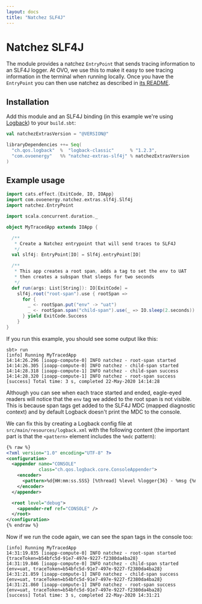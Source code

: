 ```yaml
---
layout: docs
title: "Natchez SLF4J"
---
```



# Natchez SLF4J

The module provides a natchez `EntryPoint` that sends tracing information to an
SLF4J logger. At OVO, we use this to make it easy to see tracing information in
the terminal when running locally. Once you have the `EntryPoint` you can then
use natchez as described in [its
README](https://github.com/tpolecat/natchez/blob/master/README.md).

## Installation

Add this module and an SLF4J binding (in this example we're using
[Logback](http://logback.qos.ch/)) to your `build.sbt`:

```scala
val natchezExtrasVersion = "@VERSION@"

libraryDependencies ++= Seq(
  "ch.qos.logback"  %  "logback-classic"      % "1.2.3",
  "com.ovoenergy"   %% "natchez-extras-slf4j" % natchezExtrasVersion
)

```

## Example usage

```scala mdoc
import cats.effect.{ExitCode, IO, IOApp}
import com.ovoenergy.natchez.extras.slf4j.Slf4j
import natchez.EntryPoint

import scala.concurrent.duration._

object MyTracedApp extends IOApp {

  /**
   * Create a Natchez entrypoint that will send traces to SLF4J
   */
  val slf4j: EntryPoint[IO] = Slf4j.entryPoint[IO]

  /**
   * This app creates a root span, adds a tag to set the env to UAT
   * then creates a subspan that sleeps for two seconds
   */
  def run(args: List[String]): IO[ExitCode] =
    slf4j.root("root-span").use { rootSpan =>
      for {
        _ <- rootSpan.put("env" -> "uat")
        _ <- rootSpan.span("child-span").use(_ => IO.sleep(2.seconds))
      } yield ExitCode.Success
    }
}
```

If you run this example, you should see some output like this:

```
sbt> run
[info] Running MyTracedApp
14:14:26.296 [ioapp-compute-0] INFO natchez - root-span started
14:14:26.305 [ioapp-compute-0] INFO natchez - child-span started
14:14:28.318 [ioapp-compute-1] INFO natchez - child-span success
14:14:28.320 [ioapp-compute-1] INFO natchez - root-span success
[success] Total time: 3 s, completed 22-May-2020 14:14:28
```

Although you can see when each trace started and ended, eagle-eyed readers will
notice that the `env` tag we added to the root span is not visible. This is
because span tags get added to the SLF4J MDC (mapped diagnostic context) and by
default Logback doesn't print the MDC to the console.

We can fix this by creating a Logback config file at
`src/main/resources/logback.xml` with the following content (the important part
is that the `<pattern>` element includes the `%mdc` pattern):

```xml
{% raw %}
<?xml version="1.0" encoding="UTF-8" ?>
<configuration>
  <appender name="CONSOLE"
		    class="ch.qos.logback.core.ConsoleAppender">
    <encoder>
      <pattern>%d{HH:mm:ss.SSS} [%thread] %level %logger{36} - %msg {%mdc}%n</pattern>
    </encoder>
  </appender>

  <root level="debug">
	<appender-ref ref="CONSOLE" />
  </root>
</configuration>
{% endraw %}
```

Now if we run the code again, we can see the span tags in the console too:

```
[info] Running MyTracedApp
14:31:19.835 [ioapp-compute-0] INFO natchez - root-span started {traceToken=b54bfc5d-91e7-497e-9227-f2380da4ba28}
14:31:19.846 [ioapp-compute-0] INFO natchez - child-span started {env=uat, traceToken=b54bfc5d-91e7-497e-9227-f2380da4ba28}
14:31:21.859 [ioapp-compute-1] INFO natchez - child-span success {env=uat, traceToken=b54bfc5d-91e7-497e-9227-f2380da4ba28}
14:31:21.860 [ioapp-compute-1] INFO natchez - root-span success {env=uat, traceToken=b54bfc5d-91e7-497e-9227-f2380da4ba28}
[success] Total time: 3 s, completed 22-May-2020 14:31:21
```
